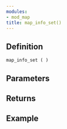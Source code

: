 ```yaml
---
modules:
- mod_map
title: map_info_set()
---
```


## Definition

    map_info_set ( )

## Parameters

## Returns

## Example

```
```
